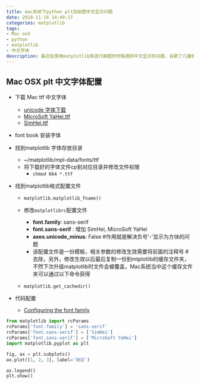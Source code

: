 ```yaml
---
title: mac系统下python plt包绘图中文显示问题
date: 2018-11-16 14:49:17
categories: matplotlib
tags:
- Mac osX
- python
- matplotlib
- 中文字体
description: 最近在使用matplotlib库进行画图的时候遇到中文显示的问题，谷歌了几番做个记录，最终解决我问题的关键一步还是官方文档给出的，以后有什么问题还是先直接看官方文档最直接，效率最高，走得弯路最少！~
---
```



## Mac OSX plt 中文字体配置
- 下载 Mac ttf 中文字体
    - [unicode 字体下载](https://github.com/dolbydu/font/tree/master/unicode)
    - [MicroSoft YaHei.ttf](https://github.com/dolbydu/font/blob/master/unicode/Microsoft%20Yahei.ttf)
    - [SimHei.ttf](https://github.com/dolbydu/font/blob/master/unicode/SimHei.ttf)
- font book 安装字体
- 找到matplotlib 字体存放目录
    - ~/matplotlib/mpl-data/fonts/ttf
    - 将下载好的字体文件cp到对应目录并修改文件权限
        - ```chmod 664 *.ttf```


- 找到matplotlib格式配置文件
    - ```matplotlib.matplotlib_fname()```


    - 修改```matplotlibrc```配置文件
        - **font.family**: sans-serif
        - **font.sans-serif** : 增加 SimHei, MicroSoft YaHei 
        - **axes.unicode_minus**: False #作用就是解决负号'-'显示为方块的问题
        - 该配置文件是一份模板，相关参数的修改生效需要将前面的注释号 # 去除，另外，修改生效以后最后复制一份到mtplotlib的缓存文件夹，不然下次升级matplotlib时文件会被覆盖，Mac系统当中这个缓存文件夹可以通过以下命令获得
    - ```matplotlib.get_cachedir()```


- 代码配置
    - [Configuring the font family](https://matplotlib.org/gallery/text_labels_and_annotations/font_family_rc_sgskip.html?highlight=font)

```python
from matplotlib import rcParams
rcParams['font.family'] = 'sans-serif'
rcParams['font.sans-serif'] = ['SimHei']
rcParams['font.sans-serif'] = ['MicroSoft YaHei']
import matplotlib.pyplot as plt

fig, ax = plt.subplots()
ax.plot([1, 2, 3], label='测试')

ax.legend()
plt.show()
```